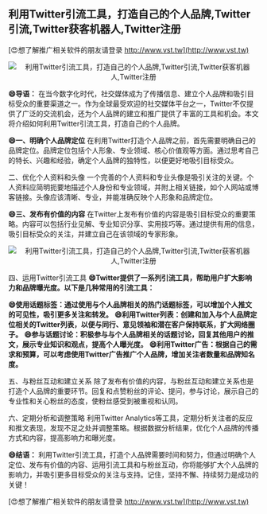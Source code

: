 ## **利用Twitter引流工具，打造自己的个人品牌,Twitter引流,Twitter获客机器人,Twitter注册**

[😍想了解推广相关软件的朋友请登录 http://www.vst.tw](http://www.vst.tw)

 <center><img src="https://vst.tw/MP4/tuiguang/png/5.png" alt="利用Twitter引流工具，打造自己的个人品牌,Twitter引流,Twitter获客机器人,Twitter注册"></center>

**😄导语：**
在当今数字化时代，社交媒体成为了传播信息、建立个人品牌和吸引目标受众的重要渠道之一。作为全球最受欢迎的社交媒体平台之一，Twitter不仅提供了广泛的交流机会，还为个人品牌的建立和推广提供了丰富的工具和机会。本文将介绍如何利用Twitter引流工具，打造自己的个人品牌。

**😄一、明确个人品牌定位**
在利用Twitter打造个人品牌之前，首先需要明确自己的品牌定位。品牌定位包括个人形象、专业领域、核心价值观等方面。通过思考自己的特长、兴趣和经验，确定个人品牌的独特性，以便更好地吸引目标受众。

二、优化个人资料和头像
一个完善的个人资料和专业头像是吸引关注的关键。个人资料应简明扼要地描述个人身份和专业领域，并附上相关链接，如个人网站或博客链接。头像应该清晰、专业，并能准确反映个人形象和品牌定位。

**😄三、发布有价值的内容**
在Twitter上发布有价值的内容是吸引目标受众的重要策略。内容可以包括行业见解、专业知识分享、实用技巧等。通过提供有用的信息，吸引目标受众的关注，并建立自己在该领域的专家形象。

 <center><img src="https://vst.tw/MP4/tuiguang/png/8.png" alt="利用Twitter引流工具，打造自己的个人品牌,Twitter引流,Twitter获客机器人,Twitter注册"></center>

四、运用Twitter引流工具
**😄Twitter提供了一系列引流工具，帮助用户扩大影响力和品牌曝光度。以下是几种常用的引流工具：**

**😄使用话题标签：通过使用与个人品牌相关的热门话题标签，可以增加个人推文的可见性，吸引更多关注和转发。**
**😄利用Twitter列表：创建和加入与个人品牌定位相关的Twitter列表，以便与同行、意见领袖和潜在客户保持联系，扩大网络圈子。**
**😄参与话题讨论：积极参与与个人品牌相关的话题讨论，回复其他用户的推文，展示专业知识和观点，提高个人曝光度。**
**😄利用Twitter广告：根据自己的需求和预算，可以考虑使用Twitter广告推广个人品牌，增加关注者数量和品牌知名度。**

五、与粉丝互动和建立关系
除了发布有价值的内容，与粉丝互动和建立关系也是打造个人品牌的重要环节。回复和点赞粉丝的评论、提问，参与讨论，展示自己的专业性和关心粉丝的态度，使粉丝感受到被重视和认同。

六、定期分析和调整策略
利用Twitter Analytics等工具，定期分析关注者的反应和推文表现，发现不足之处并调整策略。根据数据分析结果，优化个人品牌的传播方式和内容，提高影响力和曝光度。

**😄结语：**
利用Twitter引流工具，打造个人品牌需要时间和努力，但通过明确个人定位、发布有价值的内容、运用引流工具和与粉丝互动，你将能够扩大个人品牌的影响力，并吸引更多目标受众的关注与支持。记住，坚持不懈、持续努力是成功的关键！

[😍想了解推广相关软件的朋友请登录 http://www.vst.tw](http://www.vst.tw)



